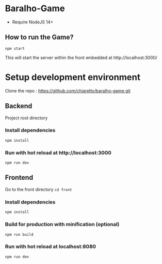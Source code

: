 # Baralho-Game

* Require NodeJS 14+

## How to run the Game?
`npm start`

This will start the server within the front embedded at http://localhost:3000/

# Setup development environment
Clone the repo : 
https://github.com/chiaretto/baralho-game.git

## Backend

Project root directory

### Install dependencies
`npm install`

### Run with hot reload at http://localhost:3000
`npm run dev`

## Frontend

Go to the front directory
`cd front`

### Install dependencies
`npm install`

### Build for production with minification (optional)
`npm run build`

### Run with hot reload at localhost:8080
`npm run dev`